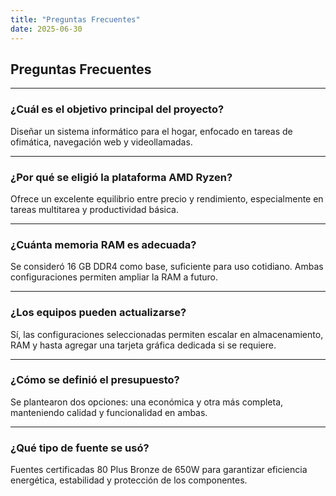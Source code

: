 ```yaml
---
title: "Preguntas Frecuentes"
date: 2025-06-30
---
```


##  Preguntas Frecuentes

---

###  ¿Cuál es el objetivo principal del proyecto?

Diseñar un sistema informático para el hogar, enfocado en tareas de ofimática, navegación web y videollamadas.

---

###  ¿Por qué se eligió la plataforma AMD Ryzen?

Ofrece un excelente equilibrio entre precio y rendimiento, especialmente en tareas multitarea y productividad básica.

---

###  ¿Cuánta memoria RAM es adecuada?

Se consideró 16 GB DDR4 como base, suficiente para uso cotidiano. Ambas configuraciones permiten ampliar la RAM a futuro.

---

###  ¿Los equipos pueden actualizarse?

Sí, las configuraciones seleccionadas permiten escalar en almacenamiento, RAM y hasta agregar una tarjeta gráfica dedicada si se requiere.

---

###  ¿Cómo se definió el presupuesto?

Se plantearon dos opciones: una económica y otra más completa, manteniendo calidad y funcionalidad en ambas.

---

###  ¿Qué tipo de fuente se usó?

Fuentes certificadas 80 Plus Bronze de 650W para garantizar eficiencia energética, estabilidad y protección de los componentes.
